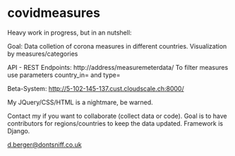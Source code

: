 # covidmeasures

Heavy work in progress, but in an nutshell:

Goal: 
Data colletion of corona measures in different countries.
Visualization by measures/categories

API - REST Endpoints:
http://address/measuremeterdata/
To filter measures use parameters country_in= and type=

Beta-System: http://5-102-145-137.cust.cloudscale.ch:8000/

My JQuery/CSS/HTML is a nightmare, be warned. 

Contact my if you want to collaborate (collect data or code).
Goal is to have contributors for regions/countries to keep the data updated.
Framework is Django. 

d.berger@dontsniff.co.uk
